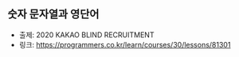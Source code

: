 ## 숫자 문자열과 영단어

- 출제: 2020 KAKAO BLIND RECRUITMENT
- 링크: https://programmers.co.kr/learn/courses/30/lessons/81301
